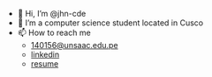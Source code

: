 - 👋 Hi, I’m @jhn-cde
- 👀 I’m a computer science student located in Cusco
- 📫 How to reach me<br>
  - 140156@unsaac.edu.pe
  - [linkedin](https://www.linkedin.com/in/johanwilla)
  - [resume](https://drive.google.com/file/d/1Qxa_dtjDzXkix4zuI7stpyT3yAX8Qg8s/view?usp=sharing)

<!---
jhno-code/jhno-code is a ✨ special ✨ repository because its `README.md` (this file) appears on your GitHub profile.
You can click the Preview link to take a look at your changes.
--->
